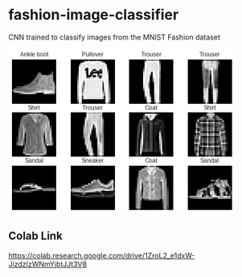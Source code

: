 # fashion-image-classifier
CNN trained to classify images from the MNIST Fashion dataset

![image](predictions.png)

## Colab Link
https://colab.research.google.com/drive/1ZroL2_e1dxW-JizdzIzWNmYjbtJJt3V8
